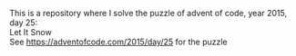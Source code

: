 This is a repository where I solve the puzzle of advent of code, year 2015, day 25:    
Let It Snow    
See https://adventofcode.com/2015/day/25 for the puzzle